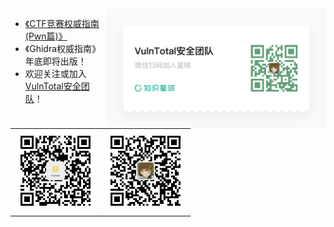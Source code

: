 <img align='right' src="./zsxq.png" width="350">

- [《CTF竞赛权威指南(Pwn篇)》](http://product.dangdang.com/29166115.html)
- 《Ghidra权威指南》年底即将出版！
- 欢迎关注或加入[VulnTotal安全团队](https://github.com/VulnTotal-Team)！

<table><tr>
<td><img src=./gzh.jpg width="130"></td>
<td><img src=./wechat.jpg width="130"></td>
</tr></table>
